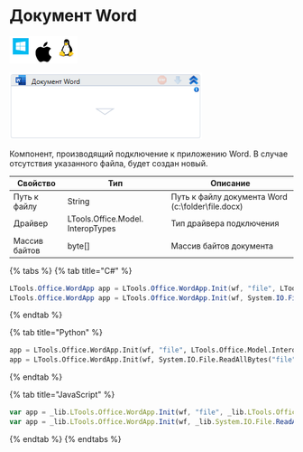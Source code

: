 # Документ Word

![](<../../../.gitbook/assets/image (100) (1) (1) (1) (2) (167).png>)

![](<../../../.gitbook/assets/image (169).png>)

Компонент, производящий подключение к приложению Word. В случае отсутствия указанного файла, будет создан новый.

| Свойство      | Тип                               | Описание                                          |
| ------------- | --------------------------------- | ------------------------------------------------- |
| Путь к файлу  | String                            | Путь к файлу документа Word (c:\folder\file.docx) |
| Драйвер       | LTools.Office.Model. InteropTypes | Тип драйвера подключения                          |
| Массив байтов | byte\[]                           | Массив байтов документа                           |

{% tabs %}
{% tab title="C#" %}
```csharp
LTools.Office.WordApp app = LTools.Office.WordApp.Init(wf, "file", LTools.Office.Model.InteropTypes.DX);
LTools.Office.WordApp app = LTools.Office.WordApp.Init(wf, System.IO.File.ReadAllBytes("file"), LTools.Office.Model.InteropTypes.DX);
```
{% endtab %}

{% tab title="Python" %}
```python
app = LTools.Office.WordApp.Init(wf, "file", LTools.Office.Model.InteropTypes.DX)
app = LTools.Office.WordApp.Init(wf, System.IO.File.ReadAllBytes("file"), LTools.Office.Model.InteropTypes.DX)
```
{% endtab %}

{% tab title="JavaScript" %}
```javascript
var app = _lib.LTools.Office.WordApp.Init(wf, "file", _lib.LTools.Office.Model.InteropTypes.DX);
var app = _lib.LTools.Office.WordApp.Init(wf, _lib.System.IO.File.ReadAllBytes("file"), _lib.LTools.Office.Model.InteropTypes.DX);
```
{% endtab %}
{% endtabs %}
